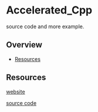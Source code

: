 # Accelerated_Cpp
source code and more example.

## Overview

- [Resources](#resources)

## Resources

[website](https://www.informit.com/)

[source code](/unix-source/README.md)
